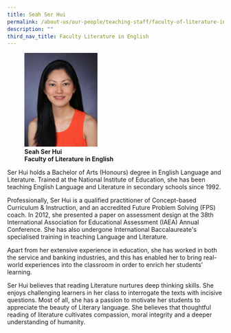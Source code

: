 ```yaml
---
title: Seah Ser Hui
permalink: /about-us/our-people/teaching-staff/faculty-of-literature-in-english/seah-ser-hui/
description: ""
third_nav_title: Faculty Literature in English
---
```

<figure>
<img style="width:40%" src="/images/seah-ser-hui.jpg">
<figcaption> <strong>Seah Ser Hui<br>
Faculty of Literature in English</strong>
</figcaption>
</figure>


Ser Hui holds a Bachelor of Arts (Honours) degree in English Language and Literature. Trained at the National Institute of Education, she has been teaching English Language and Literature in secondary schools since 1992.

  

Professionally, Ser Hui is a qualified practitioner of Concept-based Curriculum &amp; Instruction, and an accredited Future Problem Solving (FPS) coach. In 2012, she presented a paper on assessment design at the 38th International Association for Educational Assessment (IAEA) Annual Conference. She has also undergone International Baccalaureate's specialised training in teaching Language and Literature.

  

Apart from her extensive experience in education, she has worked in both the service and banking industries, and this has enabled her to bring real-world experiences into the classroom in order to enrich her students’ learning.

  

Ser Hui believes that reading Literature nurtures deep thinking skills. She enjoys challenging learners in her class to interrogate the texts with incisive questions. Most of all, she has a passion to motivate her students to appreciate the beauty of Literary language. She believes that thoughtful reading of literature cultivates compassion, moral integrity and a deeper understanding of humanity.